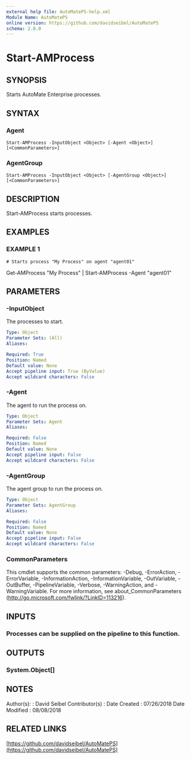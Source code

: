 ```yaml
---
external help file: AutoMatePS-help.xml
Module Name: AutoMatePS
online version: https://github.com/davidseibel/AutoMatePS
schema: 2.0.0
---
```


# Start-AMProcess

## SYNOPSIS
Starts AutoMate Enterprise processes.

## SYNTAX

### Agent
```
Start-AMProcess -InputObject <Object> [-Agent <Object>] [<CommonParameters>]
```

### AgentGroup
```
Start-AMProcess -InputObject <Object> [-AgentGroup <Object>] [<CommonParameters>]
```

## DESCRIPTION
Start-AMProcess starts processes.

## EXAMPLES

### EXAMPLE 1
```
# Starts process "My Process" on agent "agent01"
```

Get-AMProcess "My Process" | Start-AMProcess -Agent "agent01"

## PARAMETERS

### -InputObject
The processes to start.

```yaml
Type: Object
Parameter Sets: (All)
Aliases:

Required: True
Position: Named
Default value: None
Accept pipeline input: True (ByValue)
Accept wildcard characters: False
```

### -Agent
The agent to run the process on.

```yaml
Type: Object
Parameter Sets: Agent
Aliases:

Required: False
Position: Named
Default value: None
Accept pipeline input: False
Accept wildcard characters: False
```

### -AgentGroup
The agent group to run the process on.

```yaml
Type: Object
Parameter Sets: AgentGroup
Aliases:

Required: False
Position: Named
Default value: None
Accept pipeline input: False
Accept wildcard characters: False
```

### CommonParameters
This cmdlet supports the common parameters: -Debug, -ErrorAction, -ErrorVariable, -InformationAction, -InformationVariable, -OutVariable, -OutBuffer, -PipelineVariable, -Verbose, -WarningAction, and -WarningVariable.
For more information, see about_CommonParameters (http://go.microsoft.com/fwlink/?LinkID=113216).

## INPUTS

### Processes can be supplied on the pipeline to this function.

## OUTPUTS

### System.Object[]

## NOTES
Author(s):     : David Seibel
Contributor(s) :
Date Created   : 07/26/2018
Date Modified  : 08/08/2018

## RELATED LINKS

[https://github.com/davidseibel/AutoMatePS](https://github.com/davidseibel/AutoMatePS)

